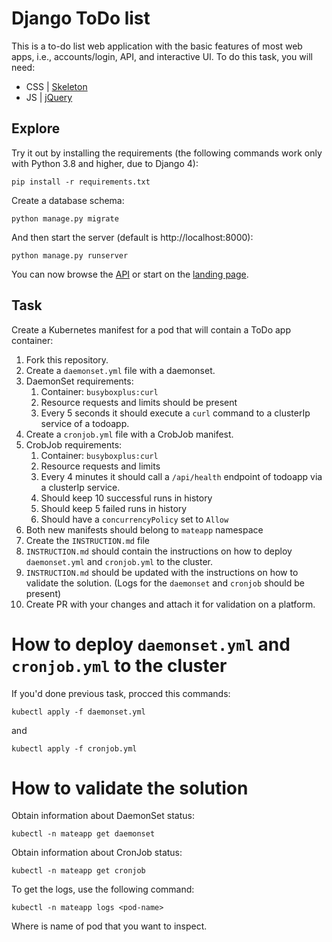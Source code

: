 # Django ToDo list

This is a to-do list web application with the basic features of most web apps, i.e., accounts/login, API, and interactive UI. To do this task, you will need:

- CSS | [Skeleton](http://getskeleton.com/)
- JS  | [jQuery](https://jquery.com/)

## Explore

Try it out by installing the requirements (the following commands work only with Python 3.8 and higher, due to Django 4):

```
pip install -r requirements.txt
```

Create a database schema:

```
python manage.py migrate
```

And then start the server (default is http://localhost:8000):

```
python manage.py runserver
```

You can now browse the [API](http://localhost:8000/api/) or start on the [landing page](http://localhost:8000/).

## Task

Create a Kubernetes manifest for a pod that will contain a ToDo app container:

1. Fork this repository.
1. Create a `daemonset.yml` file with a daemonset.
1. DaemonSet requirements:
    1. Container: `busyboxplus:curl`
    1. Resource requests and limits should be present
    1. Every 5 seconds it should execute a `curl` command to a clusterIp service of a todoapp.
1. Create a `cronjob.yml` file with a CrobJob manifest.
1. CrobJob requirements:
    1. Container: `busyboxplus:curl`
    1. Resource requests and limits
    1. Every 4 minutes it should call a `/api/health` endpoint of todoapp via a clusterIp service.
    1. Should keep 10 successful runs in history
    1. Should keep 5 failed runs in history
    1. Should have a `concurrencyPolicy` set to `Allow`
1. Both new manifests should belong to `mateapp` namespace
1. Create the `INSTRUCTION.md` file
1. `INSTRUCTION.md` should contain the instructions on how to deploy `daemonset.yml` and `cronjob.yml` to the cluster.
1. `INSTRUCTION.md` should be updated with the instructions on how to validate the solution. (Logs for the `daemonset` and `cronjob` should be present)
1. Create PR with your changes and attach it for validation on a platform.

# How to deploy `daemonset.yml` and `cronjob.yml` to the cluster

If you'd done previous task, procced this commands:

```
kubectl apply -f daemonset.yml
```

and

```
kubectl apply -f cronjob.yml
```

# How to validate the solution

Obtain information about DaemonSet status:

```
kubectl -n mateapp get daemonset
```

Obtain information about CronJob status:

```
kubectl -n mateapp get cronjob
```

To get the logs, use the following command:

```
kubectl -n mateapp logs <pod-name>
```

Where <pod-name> is name of pod that you want to inspect.
